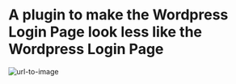 # A plugin to make the Wordpress Login Page look less like the Wordpress Login Page

![url-to-image](https://martinekelund.com/basic-login-template.png)
